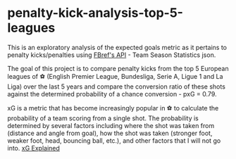 # penalty-kick-analysis-top-5-leagues
This is an exploratory analysis of the expected goals metric as it pertains to penalty kicks/penalties using [FBref's API](https://fbrapi.com/documentation#team-season-stats) - Team Season Statistics json.

The goal of this project is to compare penalty kicks from the top 5 European leagues of ⚽ (English Premier League, Bundesliga, Serie A, Ligue 1 and La Liga) over the last 5 years and compare the conversion ratio of these shots against the determined probability of a chance conversion - pxG = 0.79.

xG is a metric that has become increasingly popular in ⚽ to calculate the probability of a team scoring from a single shot. The probability is determined by several factors including where the shot was taken from (distance and angle from goal), how the shot was taken (stronger foot, weaker foot, head, bouncing ball, etc.), and other factors that I will not go into. [xG Explained](https://fbref.com/en/expected-goals-model-explained/)
